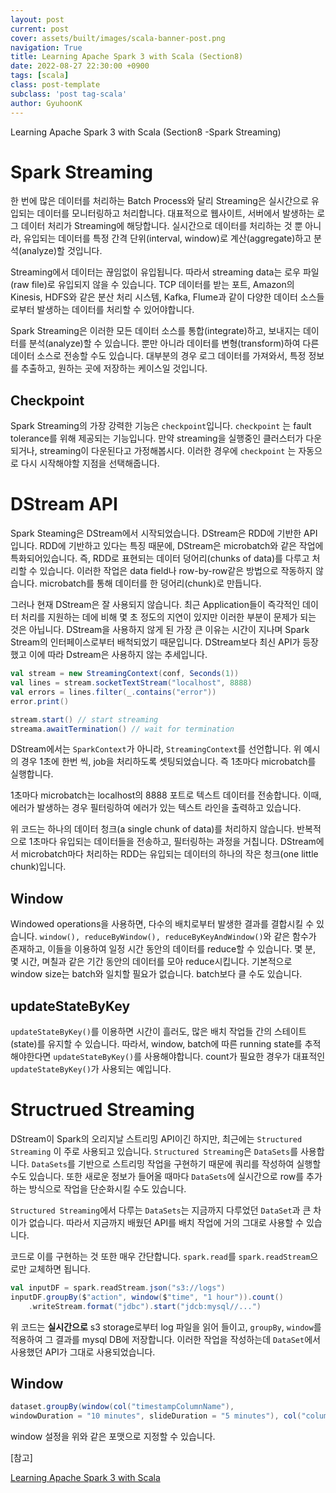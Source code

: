 ```yaml
---
layout: post
current: post
cover: assets/built/images/scala-banner-post.png
navigation: True
title: Learning Apache Spark 3 with Scala (Section8)
date: 2022-08-27 22:30:00 +0900
tags: [scala]
class: post-template
subclass: 'post tag-scala'
author: GyuhoonK
---
```


Learning Apache Spark 3 with Scala (Section8 -Spark Streaming)

# Spark Streaming

한 번에 많은 데이터를 처리하는 Batch Process와 달리 Streaming은 실시간으로 유입되는 데이터를 모니터링하고 처리합니다. 대표적으로 웹사이트, 서버에서 발생하는 로그 데이터 처리가 Streaming에 해당합니다. 실시간으로 데이터를 처리하는 것 뿐 아니라, 유입되는 데이터를 특정 간격 단위(interval, window)로 계산(aggregate)하고 분석(analyze)할 것입니다. 

Streaming에서 데이터는 끊임없이 유입됩니다. 따라서  streaming data는 로우 파일(raw file)로 유입되지 않을 수 있습니다. TCP 데이터를 받는 포트, Amazon의 Kinesis, HDFS와 같은 분산 처리 시스템, Kafka, Flume과 같이 다양한 데이터 소스들로부터 발생하는 데이터를 처리할 수 있어야합니다. 

Spark Streaming은 이러한 모든 데이터 소스를 통합(integrate)하고, 보내지는 데이터를 분석(analyze)할 수 있습니다. 뿐만 아니라 데이터를 변형(transform)하여 다른 데이터 소스로 전송할 수도 있습니다. 대부분의 경우 로그 데이터를 가져와서, 특정 정보를 추출하고, 원하는 곳에 저장하는 케이스일 것입니다.

## Checkpoint

Spark Streaming의 가장 강력한 기능은 `checkpoint`입니다. `checkpoint` 는 fault tolerance를 위해 제공되는 기능입니다. 만약 streaming을 실행중인 클러스터가 다운되거나, streaming이 다운된다고 가정해봅시다. 이러한 경우에 `checkpoint` 는 자동으로 다시 시작해야할 지점을 선택해줍니다. 



# DStream API

Spark Steaming은 DStream에서 시작되었습니다. DStream은 RDD에 기반한 API입니다. RDD에 기반하고 있다는 특징 때문에, DStream은 microbatch와 같은 작업에 특화되어있습니다. 즉, RDD로 표현되는 데이터 덩어리(chunks of data)를 다루고 처리할 수 있습니다. 이러한 작업은 data field나 row-by-row같은 방법으로 작동하지 않습니다. microbatch를 통해 데이터를 한 덩어리(chunk)로 만듭니다.

그러나 현재 DStream은 잘 사용되지 않습니다. 최근 Application들이 즉각적인 데이터 처리를 지원하는 데에 비해 몇 초 정도의 지연이 있지만 이러한 부분이 문제가 되는 것은 아닙니다. DStream을 사용하지 않게 된 가장 큰 이유는 시간이 지나며 Spark Stream의 인터페이스로부터 배척되었기 때문입니다. DStream보다 최신 API가 등장했고 이에 따라 Dstream은 사용하지 않는 추세입니다.

```scala
val stream = new StreamingContext(conf, Seconds(1))
val lines = stream.socketTextStream("localhost", 8888)
val errors = lines.filter(_.contains("error"))
error.print()

stream.start() // start streaming
streama.awaitTermination() // wait for termination
```

DStream에서는 `SparkContext`가 아니라, `StreamingContext`를 선언합니다. 위 예시의 경우 1초에 한번 씩, job을 처리하도록 셋팅되었습니다. 즉 1초마다 microbatch를 실행합니다. 

1초마다 microbatch는 localhost의 8888 포트로 텍스트 데이터를 전송합니다. 이때, 에러가 발생하는 경우 필터링하여 에러가 있는 텍스트 라인을 출력하고 있습니다. 

위 코드는 하나의 데이터 청크(a single chunk of data)를 처리하지 않습니다. 반복적으로 1초마다 유입되는 데이터들을 전송하고, 필터링하는 과정을 거칩니다. DStream에서 microbatch마다 처리하는 RDD는 유입되는 데이터의 하나의 작은 청크(one little chunk)입니다. 

## Window

Windowed operations을 사용하면, 다수의 배치로부터 발생한 결과를 결합시킬 수 있습니다. `window(), reduceByWindow(), reduceByKeyAndWindow()`와 같은 함수가 존재하고, 이들을 이용하여 일정 시간 동안의 데이터를 reduce할 수 있습니다. 몇 분, 몇 시간, 며칠과 같은 기간 동안의 데이터를 모아 reduce시킵니다. 기본적으로 window size는 batch와 일치할 필요가 없습니다. batch보다 클 수도 있습니다.

## updateStateByKey

`updateStateByKey()`를 이용하면 시간이 흘러도, 많은 배치 작업들 간의 스테이트(state)를 유지할 수 있습니다. 따라서, window, batch에 따른  running state를 추적해야한다면 `updateStateByKey()`를 사용해야합니다. count가 필요한 경우가 대표적인 `updateStateByKey()`가 사용되는 예입니다.



# Structrued Streaming

DStream이 Spark의 오리지날 스트리밍 API이긴 하지만, 최근에는 `Structured Streaming` 이 주로 사용되고 있습니다. `Structured Streaming`은 `DataSets`를 사용합니다. `DataSets`를 기반으로 스트리밍 작업을 구현하기 때문에 쿼리를 작성하여 실행할 수도 있습니다. 또한 새로운 정보가 들어올 때마다 `DataSets`에 실시간으로  row를 추가하는 방식으로 작업을 단순화시킬 수도 있습니다. 

`Structured Streaming`에서 다루는 `DataSets`는 지금까지 다루었던 `DataSet`과 큰 차이가 없습니다. 따라서 지금까지 배웠던 API를 배치 작업에 거의 그대로 사용할 수 있습니다. 

코드로 이를 구현하는 것 또한 매우 간단합니다. `spark.read`를 `spark.readStream`으로만 교체하면 됩니다. 

```scala
val inputDF = spark.readStream.json("s3://logs")
inputDF.groupBy($"action", window($"time", "1 hour")).count()
	.writeStream.format("jdbc").start("jdcb:mysql//...")
```

위 코드는 **실시간으로** s3 storage로부터 log 파일을 읽어 들이고,  `groupBy`, `window`를 적용하여 그 결과를 mysql DB에 저장합니다. 이러한 작업을 작성하는데 `DataSet`에서 사용했던 API가 그대로 사용되었습니다. 

## Window

```scala
dataset.groupBy(window(col("timestampColumnName"),
windowDuration = "10 minutes", slideDuration = "5 minutes"), col("columnWeAreGroupngBy"))
```

window 설정을 위와 같은 포맷으로 지정할 수 있습니다.

[참고]

[Learning Apache Spark 3 with Scala](https://www.udemy.com/course/best-scala-apache-spark/)

